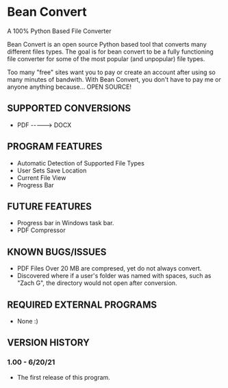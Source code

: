 # Bean Convert
A 100% Python Based File Converter

Bean Convert is an open source Python based tool that converts many different files types.
The goal is for bean convert to be a fully functioning file converter for some of the most popular (and unpopular) file types.

Too many "free" sites want you to pay or create an account after using so many minutes of bandwith. With Bean Convert,
you don't have to pay me or anyone anything because... OPEN SOURCE!

## SUPPORTED CONVERSIONS
* PDF -----> DOCX

## PROGRAM FEATURES
* Automatic Detection of Supported File Types
* User Sets Save Location
* Current File View
* Progress Bar

## FUTURE FEATURES
* Progress bar in Windows task bar.
* PDF Compressor

## KNOWN BUGS/ISSUES
* PDF Files Over 20 MB are compresed, yet do not always convert.
* Discovered where if a user's folder was named with spaces, such as "Zach G", the directory would not open after conversion.

## REQUIRED EXTERNAL PROGRAMS
* None :)

## VERSION HISTORY

### 1.00 - 6/20/21
* The first release of this program.
